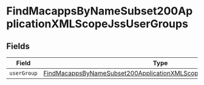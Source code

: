 # FindMacappsByNameSubset200ApplicationXMLScopeJssUserGroups


## Fields

| Field                                                                                                                                                                 | Type                                                                                                                                                                  | Required                                                                                                                                                              | Description                                                                                                                                                           |
| --------------------------------------------------------------------------------------------------------------------------------------------------------------------- | --------------------------------------------------------------------------------------------------------------------------------------------------------------------- | --------------------------------------------------------------------------------------------------------------------------------------------------------------------- | --------------------------------------------------------------------------------------------------------------------------------------------------------------------- |
| `userGroup`                                                                                                                                                           | [FindMacappsByNameSubset200ApplicationXMLScopeJssUserGroupsUserGroup](../../models/operations/findmacappsbynamesubset200applicationxmlscopejssusergroupsusergroup.md) | :heavy_minus_sign:                                                                                                                                                    | N/A                                                                                                                                                                   |